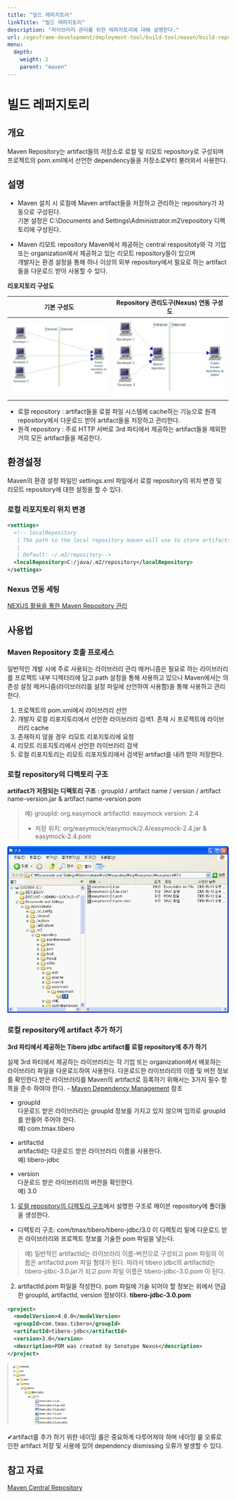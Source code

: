 ```yaml
---
title: "빌드 레퍼지토리"
linkTitle: "빌드 레퍼지토리"
description: "라이브러리 관리를 위한 레퍼지토리에 대해 설명한다."
url: /egovframe-development/deployment-tool/build-tool/maven/build-repository/
menu:
  depth:
    weight: 2
    parent: "maven"
---
```

# 빌드 레퍼지토리

## 개요

Maven Repository는 artifact들의 저장소로 로컬 및 리모트 repository로 구성되며 프로젝트의 pom.xml에서 선언한 dependency들을 저장소로부터 불러와서 사용한다.

## 설명

* Maven 설치 시 로컬에 Maven artifact들을 저장하고 관리하는 repository가 자동으로 구성된다.  
 기본 설정은 C:\Documents and Settings\Administrator\.m2\repository 디렉토리에 구성된다.

* Maven 리모트 repository
  Maven에서 제공하는 central respositoty와 각 기업 또는 organization에서 제공하고 있는 리모트 repository들이 있으며  
  개발자는 환경 설정을 통해 하나 이상의 외부 repository에서 필요로 하는 artifact들을 다운로드 받아 사용할 수 있다.

**리포지토리 구성도**

| 기본 구성도                                       | Repository 관리도구(Nexus) 연동 구성도                     |
| ------------------------------------------------- | ---------------------------------------------------------- |
| ![기본 구성도](./images/maven-repo-structure-1.jpg) | ![관리도구 연동 구성도](./images/maven-repo-structure-2.jpg) |

* 로컬 repository : artifact들을 로컬 파일 시스템에 cache하는 기능으로 원격 repository에서 다운로드 받아 artifact들을 저장하고 관리한다.
* 원격 repository : 주로 HTTP 서버로 3rd 파티에서 제공하는 artifact들을 제외한 거의 모든 artifact들을 제공한다.

## 환경설정

Maven의 환경 설정 파일인 settings.xml 파일에서 로컬 repository의 위치 변경 및 리모트 repository에 대한 설정을 할 수 있다.

### 로컬 리포지토리 위치 변경

```xml
<settings>
  <!-- localRepository
   | The path to the local repository maven will use to store artifacts.
   |
   | Default: ~/.m2/repository-->
  <localRepository>C:/java/.m2/repository</localRepository>
</settings>
```

### Nexus 연동 세팅

[NEXUS 활용을 통한 Maven Repository 관리](./nexus.md)

## 사용법

### Maven Repository 호출 프로세스

일반적인 개발 시에 주로 사용되는 라이브러리 관리 메커니즘은 필요로 하는 라이브러리를 프로젝트 내부 디렉터리에 담고 path 설정을 통해 사용하고 있으나 Maven에서는 의존성 설정 메커니즘(라이브러리를 설정 파일에 선언하여 사용함)을 통해 사용하고 관리한다.

1. 프로젝트의 pom.xml에서 라이브러리 선언
2. 개발자 로컬 리포지토리에서 선언한 라이브러리 검색1. 존재 시 프로젝트에 라이브러리 cache
3. 존재하지 않을 경우 리모트 리포지토리에 요청
4. 리모트 리포지토리에서 선언한 라이브러리 검색
5. 로컬 리포지토리는 리모트 리포지토리에서 검색된 artifact를 내려 받아 저장한다.

### 로컬 repository의 디렉토리 구조

**artifact가 저장되는 디렉토리 구조**
: groupId / artifact name / version / artifact name-version.jar & artifact name-version.pom

> 예) groupId: org.easymock
> artifactId: easymock
> version: 2.4
>
> - 저장 위치: org/easymock/easymock/2.4/easymock-2.4.jar & easymock-2.4.pom

![repository의 디렉토리 구조](./images/repo-directory.gif)

### 로컬 repository에 artifact 추가 하기

**3rd 파티에서 제공하는 Tibero jdbc artifact를 로컬 repository에 추가 하기**

실제 3rd 파티에서 제공하는 라이브러리는 각 기업 또는 organization에서 배포하는 라이브러리 파일을 다운로드하여 사용한다. 다운로드한 라이브러리의 이름 및 버전 정보를 확인한다.받은 라이브러리를 Maven의 artifact로 등록하기 위해서는 3가지 필수 항목을 준수 하여야 한다. - [Maven Dependency Management](./maven.md#dependency-management) 참조

* groupId  
  다운로드 받은 라이브러리는 groupId 정보를 가지고 있지 않으며 임의로 groupId를 만들어 주어야 한다.  
  예) com.tmax.tibero
  
* artifactId  
  artifactId는 다운로드 받은 라이브러리 이름을 사용한다.  
  예) tibero-jdbc

* version  
  다운로드 받은 라이브러리의 버전을 확인한다.  
  예) 3.0

1. [로컬 repository의 디렉토리 구조](#로컬-repository의-디렉토리-구조)에서 설명한 구조로 메이븐 repository에 폴더들을 생성한다.

* 디렉토리 구조: com/tmax/tibero/tibero-jdbc/3.0 이 디렉토리 밑에 다운로드 받은 라이브러리와 프로젝트 정보를 기술한 pom 파일을 넣는다.

> 예) 일반적인 artifactId는 라이브러리 이름-버전으로 구성되고 pom 파일의 이름은 artifactId.pom 파일 형태가 된다.
> 따라서 tibero jdbc의 artifactId는 tibero-jdbc-3.0.jar가 되고 pom 파일 이름은 tibero-jdbc-3.0.pom 이 된다.

2. artifactId.pom 파일을 작성한다.
   pom 파일에 기술 되어야 할 정보는 위에서 언급한 groupId, artifactId, version 정보이다. **tibero-jdbc-3.0.pom**

```xml
<project>
  <modelVersion>4.0.0</modelVersion> 
  <groupId>com.tmax.tibero</groupId> 
  <artifactId>tibero-jdbc</artifactId> 
  <version>3.0</version> 
  <description>POM was created by Sonatype Nexus</description> 
</project>
```

![artifact 추가](./images/mvn-repo-add.gif)

✔artifact를 추가 하기 위한 네이밍 룰은 중요하게 다루어져야 하며 네이밍 룰 오류로 인한 artifact 저장 및 사용에 있어 dependency dismissing 오류가 발생할 수 있다.

## 참고 자료

[Maven Central Repository](http://mvnrepository.com/ "http://mvnrepository.com/")
